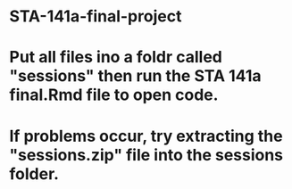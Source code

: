 # STA-141a-final-project
# Put all files ino a foldr called "sessions" then run the STA 141a final.Rmd file to  open code. 
# If problems occur, try extracting the "sessions.zip" file into the sessions folder.
